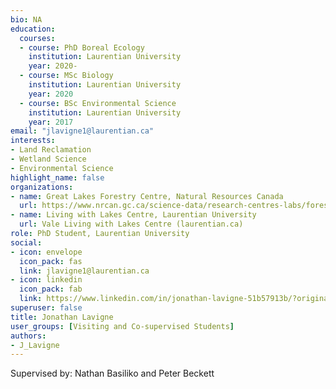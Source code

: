 ```yaml
--- 
bio: NA
education:
  courses:
  - course: PhD Boreal Ecology
    institution: Laurentian University
    year: 2020-
  - course: MSc Biology
    institution: Laurentian University
    year: 2020
  - course: BSc Environmental Science
    institution: Laurentian University
    year: 2017
email: "jlavigne1@laurentian.ca"
interests:
- Land Reclamation
- Wetland Science
- Environmental Science
highlight_name: false
organizations:
- name: Great Lakes Forestry Centre, Natural Resources Canada
  url: https://www.nrcan.gc.ca/science-data/research-centres-labs/forestry-research-centres/great-lakes-forestry-centre/13459
- name: Living with Lakes Centre, Laurentian University
  url: Vale Living with Lakes Centre (laurentian.ca)
role: PhD Student, Laurentian University
social:
- icon: envelope
  icon_pack: fas
  link: jlavigne1@laurentian.ca
- icon: linkedin
  icon_pack: fab
  link: https://www.linkedin.com/in/jonathan-lavigne-51b57913b/?originalSubdomain=ca
superuser: false
title: Jonathan Lavigne
user_groups: [Visiting and Co-supervised Students]
authors:
- J_Lavigne
---
```


Supervised by: Nathan Basiliko and Peter Beckett






